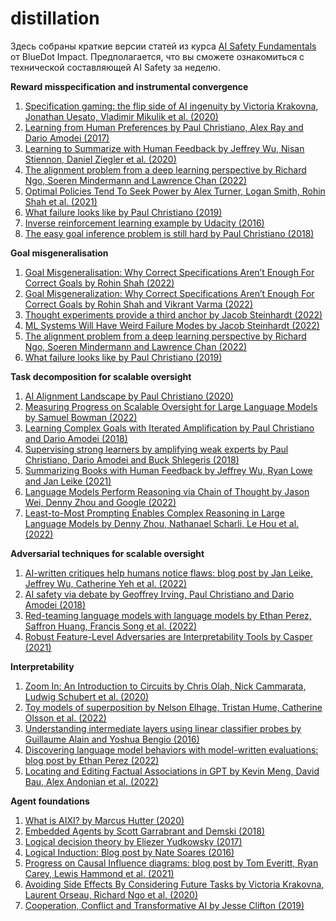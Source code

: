 # distillation

Здесь собраны краткие версии статей из курса [AI Safety Fundamentals](https://course.aisafetyfundamentals.com/alignment) от BlueDot Impact. Предполагается, что вы сможете ознакомиться с технической составляющей AI Safety за неделю.

**Reward misspecification and instrumental convergence**
1. [Specification gaming: the flip side of AI ingenuity by Victoria Krakovna, Jonathan Uesato, Vladimir Mikulik et al. (2020)](https://github.com/rray-org/distillation/blob/develop/Week_2/Specification%20gaming%20the%20flip%20side%20of%20AI%20ingenuity.md)
2. [Learning from Human Preferences by Paul Christiano, Alex Ray and Dario Amodei (2017)](https://github.com/rray-org/distillation/blob/develop/Week_2/Learning%20from%20human%20preferences.md)
3. [Learning to Summarize with Human Feedback by Jeffrey Wu, Nisan Stiennon, Daniel Ziegler et al. (2020)](https://github.com/rray-org/distillation/blob/develop/Week_2/Learning%20to%20Summarize%20with%20Human%20Feedback.md)
4. [The alignment problem from a deep learning perspective by Richard Ngo, Soeren Mindermann and Lawrence Chan (2022)](https://github.com/rray-org/distillation/blob/develop/Week_2/The%20alignment%20problem%20from%20a%20deep%20learning%20perspective.md)
5. [Optimal Policies Tend To Seek Power by Alex Turner, Logan Smith, Rohin Shah et al. (2021)](https://github.com/rray-org/distillation/blob/develop/Week_2/Optimal%20Policies%20Tend%20To%20Seek%20Power.md)
6. [What failure looks like by Paul Christiano (2019)](https://github.com/rray-org/distillation/blob/develop/Week_2/What%20failure%20looks%20like.md)
7. [Inverse reinforcement learning example by Udacity (2016)](https://github.com/rray-org/distillation/blob/develop/Week_2/Inverse%20reinforcement%20learning%20example.md)
9. [The easy goal inference problem is still hard by Paul Christiano (2018)](https://github.com/rray-org/distillation/blob/develop/Week_2/The%20easy%20goal%20inference%20problem%20is%20still%20hard.md)

**Goal misgeneralisation**
1. [Goal Misgeneralisation: Why Correct Specifications Aren’t Enough For Correct Goals by Rohin Shah (2022)](https://github.com/rray-org/distillation/blob/develop/Week_3/Goal%20Misgeneralisation%20Why%20Correct%20Specifications.md)
2. [Goal Misgeneralization: Why Correct Specifications Aren’t Enough For Correct Goals by Rohin Shah and Vikrant Varma (2022)](https://arxiv.org/abs/2210.01790)
3. [Thought experiments provide a third anchor by Jacob Steinhardt (2022)](https://github.com/rray-org/distillation/blob/develop/Week_3/Thought%20experiments%20provide%20a%20third%20anchor.md)
4. [ML Systems Will Have Weird Failure Modes by Jacob Steinhardt (2022)](https://bounded-regret.ghost.io/ml-systems-will-have-weird-failure-modes-2/)
5. [The alignment problem from a deep learning perspective by Richard Ngo, Soeren Mindermann and Lawrence Chan (2022)](https://arxiv.org/abs/2209.00626)
6. [What failure looks like by Paul Christiano (2019)](https://github.com/rray-org/distillation/blob/develop/Week_3/What%20failure%20looks%20like.md)

**Task decomposition for scalable oversight**
1. [AI Alignment Landscape by Paul Christiano (2020)](https://github.com/rray-org/distillation/blob/develop/Week_4/AI%20Alignment%20Landscape.md)
2. [Measuring Progress on Scalable Oversight for Large Language Models by Samuel Bowman (2022)](https://github.com/rray-org/distillation/blob/develop/Week_4/Measuring%20Progress%20on%20Scalable%20Oversight%20for%20Large.md)
3. [Learning Complex Goals with Iterated Amplification by Paul Christiano and Dario Amodei (2018)](https://github.com/rray-org/distillation/blob/develop/Week_4/Learning%20Complex%20Goals%20with%20Iterated%20Amplification.md)
4. [Supervising strong learners by amplifying weak experts by Paul Christiano, Dario Amodei and Buck Shlegeris (2018)](https://arxiv.org/abs/1810.08575)
5. [Summarizing Books with Human Feedback by Jeffrey Wu, Ryan Lowe and Jan Leike (2021)](https://github.com/rray-org/distillation/blob/develop/Week_4/Summarizing%20Books%20with%20Human%20Feedback.md)
6. [Language Models Perform Reasoning via Chain of Thought by Jason Wei, Denny Zhou and Google (2022)](https://ai.googleblog.com/2022/05/language-models-perform-reasoning-via.html)
7. [Least-to-Most Prompting Enables Complex Reasoning in Large Language Models by Denny Zhou, Nathanael Scharli, Le Hou et al. (2022)](https://github.com/rray-org/distillation/blob/develop/Week_4/Least-to-Most%20Prompting%20Enables%20Complex%20Reasoning.md)

**Adversarial techniques for scalable oversight**
1. [AI-written critiques help humans notice flaws: blog post by Jan Leike, Jeffrey Wu, Catherine Yeh et al. (2022)](https://openai.com/blog/critiques/)
2. [AI safety via debate by Geoffrey Irving, Paul Christiano and Dario Amodei (2018)](https://arxiv.org/abs/1805.00899)
3. [Red-teaming language models with language models by Ethan Perez, Saffron Huang, Francis Song et al. (2022)](https://github.com/rray-org/distillation/blob/develop/Week_5/Red-teaming%20language%20models%20with%20language%20models.md)
4. [Robust Feature-Level Adversaries are Interpretability Tools by Casper (2021)](https://arxiv.org/abs/2110.03605)

**Interpretability**
1. [Zoom In: An Introduction to Circuits by Chris Olah, Nick Cammarata, Ludwig Schubert et al. (2020)](https://distill.pub/2020/circuits/zoom-in/)
2. [Toy models of superposition by Nelson Elhage, Tristan Hume, Catherine Olsson et al. (2022)](https://transformer-circuits.pub/2022/toy_model/index.html)
3. [Understanding intermediate layers using linear classifier probes by Guillaume Alain and Yoshua Bengio (2016)](https://arxiv.org/abs/1610.01644)
4. [Discovering language model behaviors with model-written evaluations: blog post by Ethan Perez (2022)](https://www.alignmentforum.org/posts/yRAo2KEGWenKYZG9K/discovering-language-model-behaviors-with-model-written)
5. [Locating and Editing Factual Associations in GPT by Kevin Meng, David Bau, Alex Andonian et al. (2022)](https://rome.baulab.info/)

**Agent foundations**
1. [What is AIXI? by Marcus Hutter (2020)](https://github.com/rray-org/distillation/blob/develop/Week_8/What%20is%20AIXI%20by%20Marcus%20Hutter%20(2020).md)
2. [Embedded Agents by Scott Garrabrant and Demski (2018)](https://intelligence.org/2018/10/29/embedded-agents/)
3. [Logical decision theory by Eliezer Yudkowsky (2017)](https://arbital.com/p/logical_dt/?l=5d6)
4. [Logical Induction: Blog post by Nate Soares (2016)](https://github.com/rray-org/distillation/blob/develop/Week_8/Logical%20Induction.md)
5. [Progress on Causal Influence diagrams: blog post by Tom Everitt, Ryan Carey, Lewis Hammond et al. (2021)](https://deepmindsafetyresearch.medium.com/progress-on-causal-influence-diagrams-a7a32180b0d1)
6. [Avoiding Side Effects By Considering Future Tasks by Victoria Krakovna, Laurent Orseau, Richard Ngo et al. (2020)](https://arxiv.org/abs/2010.07877)
7. [Cooperation, Conflict and Transformative AI by Jesse Clifton (2019)](https://www.alignmentforum.org/s/p947tK8CoBbdpPtyK/p/KMocAf9jnAKc2jXri)
